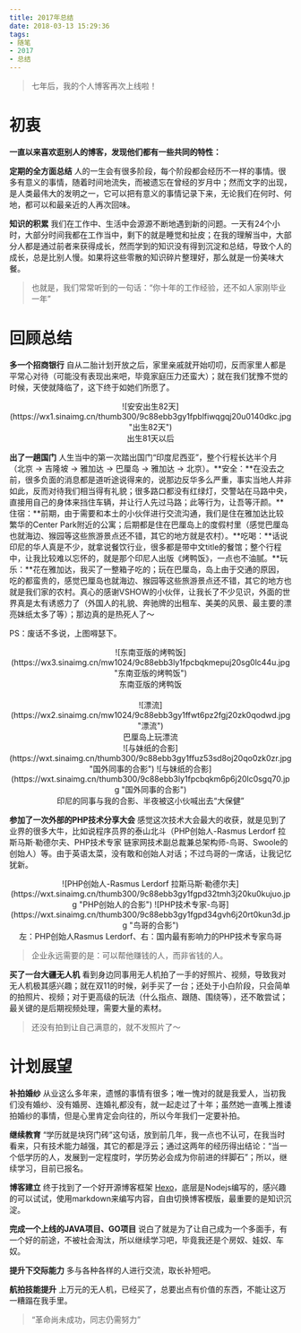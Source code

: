 ```yaml
---
title: 2017年总结
date: 2018-03-13 15:29:36
tags:
- 随笔
- 2017
- 总结
---
```

> 七年后，我的个人博客再次上线啦！

# 初衷

__一直以来喜欢逛别人的博客，发现他们都有一些共同的特性：__

**定期的全方面总结** 人的一生会有很多阶段，每个阶段都会经历不一样的事情。很多有意义的事情，随着时间地流失，而被遗忘在曾经的岁月中；然而文字的出现，是人类最伟大的发明之一，它可以把有意义的事情记录下来，无论我们在何时、何地，都可以和最亲近的人再次回味。

**知识的积累** 我们在工作中、生活中会源源不断地遇到新的问题。一天有24个小时，大部分时间我都在工作当中，剩下的就是睡觉和扯皮；在我的理解当中，大部分人都是通过前者来获得成长，然而学到的知识没有得到沉淀和总结，导致个人的成长，总是比别人慢。如果将这些零散的知识碎片整理好，那么就是一份美味大餐。

>也就是，我们常常听到的一句话：“你十年的工作经验，还不如人家刚毕业一年”

<!-- more -->

# 回顾总结

**多一个招商银行** 自从二胎计划开放之后，家里亲戚就开始叨叨，反而家里人都是平常心对待（可能没有表现出来吧，毕竟家庭压力还蛮大）；就在我们犹豫不觉的时候，天使就降临了，这下终于如她们所愿了。

<center>![安安出生82天](https://wx1.sinaimg.cn/thumb300/9c88ebb3gy1fpblfiwqgqj20u0140dkc.jpg  "出生82天")</center>
<center>出生81天以后</center>

**出了一趟国门** 人生当中的第一次踏出国门“印度尼西亚”，整个行程长达半个月（北京 -> 吉隆坡 -> 雅加达 -> 巴厘岛 -> 雅加达 -> 北京）。**安全：**在没去之前，很多负面的消息都是道听途说得来的，说那边反华多么严重，事实当地人并非如此，反而对待我们相当得有礼貌；很多路口都没有红绿灯，交警站在马路中央，直接用自己的身体来挡住车辆，并让行人先过马路；此等行为，让吾等汗颜。**住宿：**前期，由于需要和本土的小伙伴进行交流沟通，我们是住在雅加达比较繁华的Center Park附近的公寓；后期都是住在巴厘岛上的度假村里（感觉巴厘岛也就海边、猴园等这些旅游景点还不错，其它的地方就是农村）。**吃喝：**话说印尼的华人真是不少，就拿说餐饮行业，很多都是带中文title的餐馆；整个行程中，让我比较难以忘怀的，就是那个印尼人出版《烤鸭饭》，一点也不油腻。**玩乐：**花在雅加达，我买了一整箱子吃的；玩在巴厘岛，岛上由于交通的原因，吃的都蛮贵的，感觉巴厘岛也就海边、猴园等这些旅游景点还不错，其它的地方也就是我们家的农村。真心的感谢VSHOW的小伙伴，让我长了不少见识，外面的世界真是太有诱惑力了（外国人的礼貌、奔驰牌的出租车、美美的风景、最主要的漂亮妹纸太多了等）；那边真的是热死人了～

PS：废话不多说，上图嘚瑟下。

<center>![东南亚版的烤鸭饭](https://wx3.sinaimg.cn/mw1024/9c88ebb3ly1fpcbqkmepuj20sg0lc44u.jpg "东南亚版的烤鸭饭")</center>
<center>东南亚版的烤鸭饭</center>
<br>
<center>![漂流](https://wx2.sinaimg.cn/mw1024/9c88ebb3gy1ffwt6pz2fgj20zk0qodwd.jpg "漂流")</center>
<center>巴厘岛上玩漂流</center>


<center>![与妹纸的合影](https://wxt.sinaimg.cn/thumb300/9c88ebb3gy1ffuz53sd8oj20qo0zk0zr.jpg "国外同事的合影")  ![与妹纸的合影](https://wxt.sinaimg.cn/thumb300/9c88ebb3ly1fpcbqkm6p6j20lc0sgq70.jpg "国外同事的合影")</center>
<center>印尼的同事与我的合影、半夜被这小伙喊出去“大保健”</center>

**参加了一次外部的PHP技术分享大会** 感觉这次技术大会最大的收获，就是见到了业界的很多大牛，比如说程序员界的泰山北斗（PHP创始人-Rasmus Lerdorf 拉斯马斯·勒德尔夫、PHP技术专家 链家网技术副总裁兼总架构师-鸟哥、Swoole的创始人）等。由于英语太菜，没有敢和创始人对话；不过鸟哥的一席话，让我记忆犹新。

<center>![PHP创始人-Rasmus Lerdorf 拉斯马斯·勒德尔夫](https://wxt.sinaimg.cn/thumb300/9c88ebb3gy1fgpd32tmh3j20ku0kujuo.jpg "PHP创始人的合影") ![PHP技术专家-鸟哥](https://wxt.sinaimg.cn/thumb300/9c88ebb3gy1fgpd34gvh6j20rt0kun3d.jpg "鸟哥的合影")</center>
<center>左：PHP创始人Rasmus Lerdorf、右：国内最有影响力的PHP技术专家鸟哥</center>

>企业永远需要的是：可以帮他赚钱的人，而非省钱的人。

**买了一台大疆无人机** 看到身边同事用无人机拍了一手的好照片、视频，导致我对无人机极其感兴趣；就在双11的时候，剁手买了一台；还处于小白阶段，只会简单的拍照片、视频；对于更高级的玩法（什么指点、跟随、围绕等），还不敢尝试；最关键的是后期视频处理，需要大量的素材。

>还没有拍到让自己满意的，就不发照片了～

# 计划展望

**补拍婚纱** 从业这么多年来，遗憾的事情有很多；唯一愧对的就是我爱人，当初我们没有婚纱、没有婚房、连婚礼都没有，就一起走过了十年；虽然她一直嘴上推诿拍婚纱的事情，但是心里肯定会向往的，所以今年我们一定要补拍。

**继续教育**  “学历就是块窍门砖”这句话，放到前几年，我一点也不认可，在我当时看来，只有技术能力越强，其它的都是浮云；通过这两年的经历得出结论：“当一个低学历的人，发展到一定程度时，学历势必会成为你前进的绊脚石”；所以，继续学习，目前已报名。

**博客建立** 终于找到了一个好开源博客框架 [Hexo](https://hexo.io)，底层是Nodejs编写的，感兴趣的可以试试，使用markdown来编写内容，自由切换博客模版，最重要的是知识沉淀。

**完成一个上线的JAVA项目、GO项目** 说白了就是为了让自己成为一个多面手，有一个好的前途，不被社会淘汰，所以继续学习吧，毕竟我还是个房奴、娃奴、车奴。

**提升下交际能力** 多与各种各样的人进行交流，取长补短吧。

**航拍技能提升** 上万元的无人机，已经买了，总要出点有价值的东西，不能让这万一糟蹋在我手里。

>“革命尚未成功，同志仍需努力”


